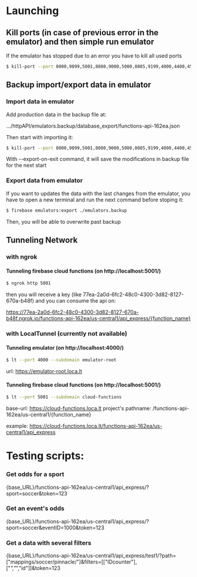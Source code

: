# Launching

## Kill ports (in case of previous error in the emulator) and then simple run emulator

If the emulator has stopped due to an error you have to kill all used ports

```bash
$ kill-port --port 8000,9099,5001,8080,9000,5000,8085,9199,4000,4400,4500 && firebase emulators:start
```

## Backup import/export data in emulator

### Import data in emulator

Add production data in the backup file at:

.../httpAPI/emulators.backup/database_export/functions-api-162ea.json

Then start with importing it:

```bash
$ kill-port --port 8000,9099,5001,8080,9000,5000,8085,9199,4000,4400,4500 && firebase emulators:start --import=./emulators.backup --export-on-exit
```

With --export-on-exit command, it will save the modifications in backup file for the next start

### Export data from emulator

If you want to updates the data with the last changes from the emulator, you have to open a new terminal and run the next command before stoping it:

```bash
$ firebase emulators:export ./emulators.backup
```

Then, you will be able to overwrite past backup

## Tunneling Network

### with ngrok

#### Tunneling firebase cloud functions (on http://localhost:5001/)

```bash
$ ngrok http 5001
```

then you will receive a key (like 77ea-2a0d-6fc2-48c0-4300-3d82-8127-670a-b48f) and you can consume the api on:

https://77ea-2a0d-6fc2-48c0-4300-3d82-8127-670a-b48f.ngrok.io/functions-api-162ea/us-central1/api_express/{function_name}

### with LocalTunnel (currently not available)

#### Tunneling emulator (on http://localhost:4000/)

```bash
$ lt --port 4000 --subdomain emulator-root
```

url: https://emulator-root.loca.lt

#### Tunneling firebase cloud functions (on http://localhost:5001/)

```bash
$ lt --port 5001 --subdomain cloud-functions
```

base-url: https://cloud-functions.loca.lt
project's pathname: /functions-api-162ea/us-central1/{function_name}

example: https://cloud-functions.loca.lt/functions-api-162ea/us-central1/api_express

# Testing scripts:

### Get odds for a sport

{base_URL}/functions-api-162ea/us-central1/api_express/?sport=soccer&token=123

### Get an event's odds

{base_URL}/functions-api-162ea/us-central1/api_express/?sport=soccer&eventID=1000&token=123

### Get a data with several filters

{base_URL}/functions-api-162ea/us-central1/api_express/test1/?path=["mappings/soccer/pinnacle/"]&filters=[["IDcounter"],["*","*","id"]]&token=123
